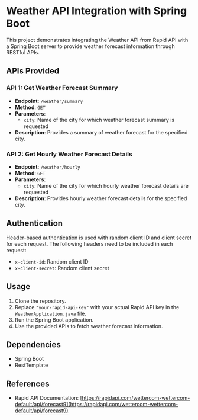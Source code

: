 # Weather API Integration with Spring Boot

This project demonstrates integrating the Weather API from Rapid API with a Spring Boot server to provide weather forecast information through RESTful APIs.

## APIs Provided

### API 1: Get Weather Forecast Summary

- **Endpoint**: `/weather/summary`
- **Method**: `GET`
- **Parameters**: 
  - `city`: Name of the city for which weather forecast summary is requested
- **Description**: Provides a summary of weather forecast for the specified city.

### API 2: Get Hourly Weather Forecast Details

- **Endpoint**: `/weather/hourly`
- **Method**: `GET`
- **Parameters**: 
  - `city`: Name of the city for which hourly weather forecast details are requested
- **Description**: Provides hourly weather forecast details for the specified city.

## Authentication

Header-based authentication is used with random client ID and client secret for each request. The following headers need to be included in each request:

- `x-client-id`: Random client ID
- `x-client-secret`: Random client secret

## Usage

1. Clone the repository.
2. Replace `"your-rapid-api-key"` with your actual Rapid API key in the `WeatherApplication.java` file.
3. Run the Spring Boot application.
4. Use the provided APIs to fetch weather forecast information.

## Dependencies

- Spring Boot
- RestTemplate

## References

- Rapid API Documentation: [https://rapidapi.com/wettercom-wettercom-default/api/forecast9](https://rapidapi.com/wettercom-wettercom-default/api/forecast9)
